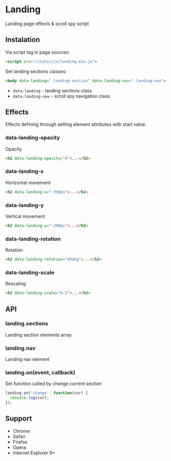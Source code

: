 # Landing

  Landing page effects & scroll spy script

## Instalation

  Via script tag in page sources:

```html
<script src="/static/js/landing.min.js">
```

  Set landing sections classes:

```html
<body data-landing=".landing-section" data-landing-nav=".landing-nav">
```

* `data-landing` - landing sections class
* `data-landing-nav` - scroll spy navigation class

## Effects

Effects defining through setting element attributes with start value.

### data-landing-opacity

  Opacity

```html
<h2 data-landing-opacity="0">...</h2>
```

### data-landing-x
  
  Horizontal movement

```html
<h2 data-landing-x="-350px">...</h2>
```

### data-landing-y

  Vertical movement

```html
<h2 data-landing-y="-200px">...</h2>
```

### data-landing-rotation

  Rotation

```html
<h2 data-landing-rotation="60deg">...</h2>
```

### data-landing-scale

  Rescaling

```html
<h2 data-landing-scale="0.5">...</h2>
```

## API

### landing.sections

  Landing section elements array

### landing.nav

  Landing nav element

### landing.on(event, callback)

  Set function called by change current section

```js
landing.on('change', function(cur) {
  console.log(cur);
});
```

## Support

* Chrome
* Safari
* Firefox
* Opera
* Internet Explorer 9+